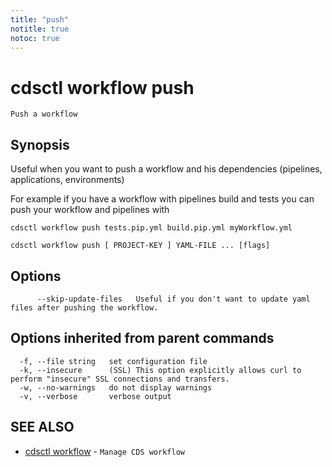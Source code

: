 ```yaml
---
title: "push"
notitle: true
notoc: true
---
```

# cdsctl workflow push

`Push a workflow`

## Synopsis


Useful when you want to push a workflow and his dependencies (pipelines, applications, environments)

For example if you have a workflow with pipelines build and tests you can push your workflow and pipelines with

	cdsctl workflow push tests.pip.yml build.pip.yml myWorkflow.yml

	

```
cdsctl workflow push [ PROJECT-KEY ] YAML-FILE ... [flags]
```

## Options

```
      --skip-update-files   Useful if you don't want to update yaml files after pushing the workflow.
```

## Options inherited from parent commands

```
  -f, --file string   set configuration file
  -k, --insecure      (SSL) This option explicitly allows curl to perform "insecure" SSL connections and transfers.
  -w, --no-warnings   do not display warnings
  -v, --verbose       verbose output
```

## SEE ALSO

* [cdsctl workflow](/docs/components/cdsctl/workflow/)	 - `Manage CDS workflow`

